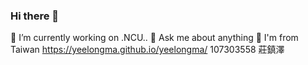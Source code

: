 ### Hi there 👋
🔭 I’m currently working on .NCU..
💬 Ask me about anything
👯 I'm from Taiwan
https://yeelongma.github.io/yeelongma/
107303558 莊鎮澤
<!--
**yeelongma/yeelongma** is a ✨ _special_ ✨ repository because its `README.md` (this file) appears on your GitHub profile.

Here are some ideas to get you started:

- 🔭 I’m currently working on .NCU..
- 🌱 I’m currently learning ...
- 👯 I’m looking to collaborate on ...
- 🤔 I’m looking for help with ...
- 💬 Ask me about ...
- 📫 How to reach me: ...
- 😄 Pronouns: ...
- ⚡ Fun fact: ...
